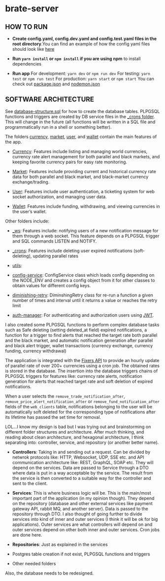 # brate-server

## HOW TO RUN
- **Create config.yaml, config.dev.yaml and config.test.yaml files in the root directory**.You can find an example of how the config yaml files should look like [here](.github\brate-config-example.png) 

- **Run `yarn install` or `npm install` if you are using npm** to install dependencies

- **Run app**
  For development: `yarn dev` or `npm run dev`
  For testing: `yarn test` or `npm run test`
  For production: `yarn start` or `npm start`
You can check out [package.json](package.json) and [nodemon.json](nodemon.json)

## SOFTWARE ARCHITECTURE
See [database-structure.sql](.ideas\database-structure.sql) for how to create the database tables. PLPGSQL functions and triggers are created by DB service files in the [_crons folder](src\_crons). This will change in the future (all functions will be written in a SQL file and programmatically run in a shell or something better).

The folders [currency](src\currency), [market](src\market), [user](src\user), and [wallet](src\wallet) contain the main features of the app.

- [Currency](src\currency): Features include listing and managing world currencies, currency rate alert management for both parallel and black markets, and keeping favorite currency pairs for easy rate monitoring.

- [Market](src\market): Features include providing current and historical currency rate data for both parallel and black market, and black-market currency exchange/trading.

- [User](src\user): Features include user authentication, a ticketing system for web socket authorization, and managing user data.

- [Wallet](src\wallet): Features include funding, withdrawing, and viewing currencies in the user’s wallet.

Other folders include:
- [_ws](src\_ws): Features include: notifying users of a new notification message for them through a web socket. This feature depends on a PLPGSQL trigger and SQL commands LISTEN and NOTIFY.
- [_crons](src\_crons): Features include deleting user expired notifications (soft-deleting), updating parallel rates
- [utils](src\utils):
- [config-service](src\utils\config-service.ts): ConfigService class which loads config depending on the NODE_ENV and creates a config object from it for other classes to obtain values for different config keys.
 
- [diminishing-retry](src\utils\diminishing-retry.ts): DiminshingRetry class for re-run a function a given number of times and interval until it returns a value or reaches the retry limit
 
- [auth-manager](src\utils\auth-manager.service.ts): For authenticating and authorization users using [JWT](https://jwt.io/introduction).

I also created some PLPGSQL functions to perform complex database tasks such as Safe deleting (setting deleted_at field) expired notifications, a function for a trigger to find alerts that reached the target rate both parallel and the black market, and automatic notification generation after parallel and black alert trigger, wallet transactions (currency exchange, currency funding, currency withdrawal)

The application is integrated with the [Fixers API]() to provide an hourly update of parallel rate of over 200+ currencies using a cron job. The obtained rates is stored in the database. The insertion into the database triggers chains of PLPGSQL triggers for features like: currency rate alerts, notification generation for alerts that reached target rate and soft deletion of expired notifications.

When a user selects the `remove_trade_notification_after`, `remove_price_alert_notification_after` or `remove_fund_notification_after` fields of the `web_clients` table, notifications belonging to the user will be automatically soft deleted for the corresponding type of notifications after its lifetime has passed the set time for removal.

LOL…I know my design is bad but I was trying out and brainstorming on different folder structures and architecture. After much thinking, and reading about clean architecture, and hexagonal architecture, I think separating into: controller, service, and repository (or another better name).

- **Controllers**: Taking in and sending out a request. Can be divided by netwrok protocols like: HTTP, Websocket, UDP, SSE etc. and API communication architecture like: REST, GraphQL, SOAP etc. They will depend on the services. Data are passed to Service through a DTO where data is put in a way acceptable by the service. The result from the service is then converted to a suitable way for the controller and sent to the client.
 
- **Services**: This is where business logic will be. This is the main/most important part of the application (in my opinion though).  They depend on the repository (database and other external services like payment gateway API, rabbit MQ, and another server). Data is passed to the repository through DTO. I also thought of going further to divide services into kind of inner and outer services (I think it will be ok for big applications). Outer services are what controllers will depend on and outer services depend on other both inner and outer services. Cron jobs are done here.
 
- **Repositories**: Just as explained in the services
 
- Postgres table creation if not exist, PLPGSQL functions and triggers
 
- Other needed folders
 
Also, the database needs to be redesigned.